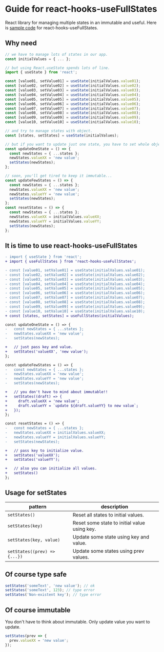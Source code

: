 # Guide for react-hooks-useFullStates

React library for managing multiple states in an immutable and useful.
Here is [sample code](https://github.com/norio6199/react-hooks-useFullStates/blob/main/example/index.tsx) for react-hooks-useFullStates.

## Why need

```ts
// we have to manage lots of states in our app.
const initialValues = { ... };

// but using React.useState spends lots of line.
import { useState } from 'react';

const [value01, setValue01] = useState(initialValues.value01);
const [value02, setValue02] = useState(initialValues.value02);
const [value03, setValue03] = useState(initialValues.value03);
const [value04, setValue04] = useState(initialValues.value04);
const [value05, setValue05] = useState(initialValues.value05);
const [value06, setValue06] = useState(initialValues.value06);
const [value07, setValue07] = useState(initialValues.value07);
const [value08, setValue08] = useState(initialValues.value08);
const [value09, setValue09] = useState(initialValues.value09);
const [value10, setValue10] = useState(initialValues.value10);

// and try to manage states with object.
const [states, setStates] = useState(initialValues);

// but if you want to update just one state, you have to set whole object to keep it immutable.
const updateOneState = () => {
  const newStates = { ...states };
  newStates.valueXX = 'new value';
  setStates(newStates);
};

// soon, you'll get tired to keep it immutable...
const updateFewStates = () => {
  const newStates = { ...states };
  newStates.valueXX = 'new value';
  newStates.valueYY = 'new value';
  setStates(newStates);
};
const resetStates = () => {
  const newStates = { ...states };
  newStates.valueXX = initialValues.valueXX;
  newStates.valueYY = initialValues.valueYY;
  setStates(newStates);
};
```

## It is time to use react-hooks-useFullStates

```diff
- import { useState } from 'react';
+ import { useFullStates } from 'react-hooks-useFullStates';

- const [value01, setValue01] = useState(initialValues.value01);
- const [value02, setValue02] = useState(initialValues.value02);
- const [value03, setValue03] = useState(initialValues.value03);
- const [value04, setValue04] = useState(initialValues.value04);
- const [value05, setValue05] = useState(initialValues.value05);
- const [value06, setValue06] = useState(initialValues.value06);
- const [value07, setValue07] = useState(initialValues.value07);
- const [value08, setValue08] = useState(initialValues.value08);
- const [value09, setValue09] = useState(initialValues.value09);
- const [value10, setValue10] = useState(initialValues.value10);
+ const [states, setStates] = useFullStates(initialValues);

const updateOneState = () => {
-   const newStates = { ...states };
-   newStates.valueXX = 'new value';
-   setStates(newStates);

+   // just pass key and value.
+   setStates('valueXX', 'new value');
};

const updateFewStates = () => {
-   const newStates = { ...states };
-   newStates.valueXX = 'new value';
-   newStates.valueYY = 'new value';
-   setStates(newStates);

+   // you don't have to mind about immutable!!
+   setStates((draft) => {
+     draft.valueXX = 'new value';
+     draft.valueYY = `update ${draft.valueYY} to new value`;
+   });
};

const resetStates = () => {
-   const newStates = { ...states };
-   newStates.valueXX = initialValues.valueXX;
-   newStates.valueYY = initialValues.valueYY;
-   setStates(newStates);

+   // pass key to initialize value.
+   setStates('valueXX');
+   setStates('valueYY');

+   // also you can initialize all values.
+   setStates()
};
```

## Usage for setStates

| pattern                      | description                                  |
| ---------------------------- | -------------------------------------------- |
| `setStates()`                | Reset all states to initial values.          |
| `setStates(key)`             | Reset some state to initial value using key. |
| `setStates(key, value)`      | Update some state using key and value.       |
| `setStates((prev) => {...})` | Update some states using prev values.        |

## Of course type safe

```ts
setStates('someText', 'new value'); // ok
setStates('someText', 123); // type error
setStates('Non-existent key'); // type error
```

## Of course immutable

You don't have to think about immutable.
Only update value you want to update.

```ts
setStates(prev => {
  prev.valueXX = 'new value';
});
```
